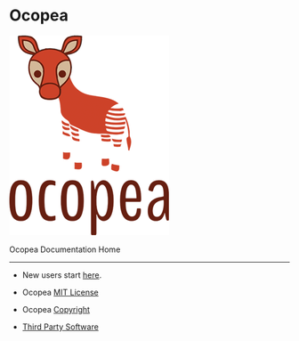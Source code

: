 # Ocopea

![logo](img/e-LOGO_big.png)

Ocopea Documentation Home

---

* New users start [here](https://github.com/ocopea/documentation/blob/master/README.md).

* Ocopea [MIT License](https://github.com/ocopea/documentation/blob/master/LICENSE)

* Ocopea [Copyright](https://github.com/ocopea/documentation/blob/master/COPYRIGHT)

* [Third Party Software](https://github.com/ocopea/documentation/blob/master/Third_party_license)

